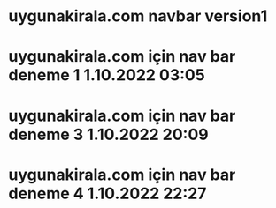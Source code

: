 # uygunakirala.com navbar version1
# uygunakirala.com için nav bar deneme 1 1.10.2022 03:05
# uygunakirala.com için nav bar deneme 3 1.10.2022 20:09
# uygunakirala.com için nav bar deneme 4 1.10.2022 22:27
